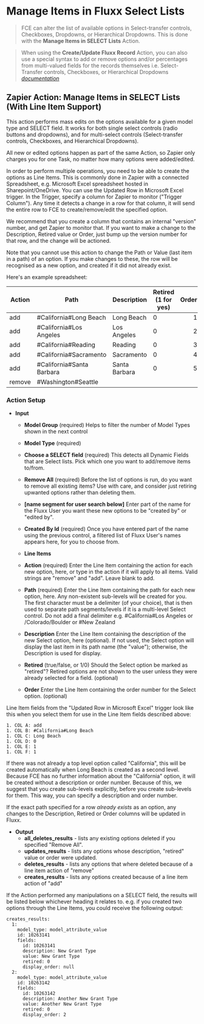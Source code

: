 # Manage Items in Fluxx Select Lists

> FCE can alter the list of available options in Select-transfer controls, Checkboxes, Dropdowns, or Hierarchical Dropdowns. This is done with the **Manage Items in SELECT Lists** Action.

> When using the **Create/Update Fluxx Record** Action, you can also use a special syntax to add or remove options and/or percentages from multi-valued fields for the records themselves i.e. Select-Transfer controls, Checkboxes, or Hierarchical Dropdowns  *[documentation](./MULTI_VALUE_FIELDS.md)*

## Zapier Action: Manage Items in SELECT Lists (With Line Item Support)

This action performs mass edits on the options available for a given model type and SELECT field. It works for both single select controls (radio buttons and dropdowns), and for multi-select controls (Select-transfer controls, Checkboxes, and Hierarchical Dropdowns).

All new or edited options happen as part of the same Action, so Zapier only charges you for one Task, no matter how many options were added/edited.

In order to perform multiple operations, you need to be able to create the options as Line Items. This is commonly done in Zapier with a connected Spreadsheet, e.g. Microsoft Excel spreadsheet hosted in Sharepoint/OneDrive. You can use the Updated Row in Microsoft Excel trigger. In the Trigger, specify a column for Zapier to monitor ("Trigger Column"). Any time it detects a change in a row for that column, it will send the entire row to FCE to create/remove/edit the specified option.

We recommend that you create a column that contains an internal "version" number, and get Zapier to monitor that. If you want to make a change to the Description, Retired value or Order, just bump up the version number for that row, and the change will be actioned.

Note that you cannot use this action to change the Path or Value (last item in a path) of an option. If you make changes to these, the row will be recognised as a new option, and created if it did not already exist.

Here's an example spreadsheet:

| Action   | Path                                 | Description  |  Retired (1 for yes)  |  Order  | Version |
| ---------- |-----------------------------------| ----------------|---------------------------|-----------:|----------:|
| add       | #California#Long Beach | Long Beach | 0                              | 1           | 1 |
| add       | #California#Los Angeles | Los Angeles | 0                             | 2            | 1 |
| add       | #California#Reading       | Reading        | 0                            | 3            | 1 |
| add       | #California#Sacramento | Sacramento | 0                             | 4            | 1 |
| add       | #California#Santa Barbara | Santa Barbara | 0                     | 5            | 1 |
| remove | #Washington#Seattle      |    |  |  | 1 |

### Action Setup

* **Input**
  * **Model Group** (required) Helps to filter the number of Model Types shown in the next control
  * **Model Type** (required)
  * **Choose a SELECT field** (required) This detects all Dynamic Fields that are Select lists. Pick which one you want to add/remove items to/from.
  * **Remove All** (required) Before the list of options is run, do you want to remove all existing items? Use with care, and consider just retiring upwanted options rather than deleting them.
  * **[name segment for user search below]** Enter part of the name for the Fluxx User you want these new options to be "created by" or "edited by".
  * **Created By Id** (required) Once you have entered part of the name using the previous control, a filtered list of Fluxx User's names appears here, for you to choose from.

  * **Line Items**
  * **Action** (required) Enter the Line Item containing the action for each new option, here, or type in the action if it will apply to all items. Valid strings are "remove" and "add". Leave blank to add.
  * **Path** (required) Enter the Line Item containing the path for each new option, here. Any non-existent sub-levels will be created for you. The first character must be a delimiter (of your choice), that is then used to separate path segments/levels if it is a multi-level Select control. Do not add a final delimiter e.g. #California#Los Angeles or /Colorado/Boulder or #New Zealand
  * **Description** Enter the Line Item containing the description of the new Select option, here (optional). If not used, the Select option will display the last item in its path name (the "value"); otherwise, the Description is used for display.
  * **Retired** (true/false, or 1/0) Should the Select option be marked as "retired"? Retired options are not shown to the user unless they were already selected for a field. (optional)
  * **Order** Enter the Line Item containing the order number for the Select option. (optional)

Line Item fields from the "Updated Row in Microsoft Excel" trigger look like this when you select them for use in the Line Item fields described above:

``` 
1. COL A: add
1. COL B: #California#Long Beach
1. COL C: Long Beach
1. COL D: 0
1. COL E: 1
1. COL F: 1
``` 

If there was not already a top level option called "California", this will be created automatically when Long Beach is created as a second level. Because FCE has no further information about the "California" option, it will be created without a description or order number. Because of this, we suggest that you create sub-levels explicitly, before you create sub-levels for them. This way, you can specify a description and order number.

If the exact path specified for a row *already exists* as an option, any changes to the Description, Retired or Order columns will be updated in Fluxx.

  * **Output**
    * **all_deletes_results** - lists any existing options deleted if you specified "Remove All".
    * **updates_results** - lists any options whose description, "retired" value or order were updated.
    * **deletes_results** - lists any options that where deleted because of a line item action of "remove"
    * **creates_results** - lists any options created because of a line item action of "add"
  
If the Action performed any manipulations on a SELECT field, the results will be listed below whichever heading it relates to. e.g. if you created two options through the Line Items, you could receive the following output:

```
creates_results:
  1:
    model_type: model_attribute_value
    id: 10263141
    fields:
      id: 10263141
      description: New Grant Type
      value: New Grant Type
      retired: 0
      display_order: null
  2:
    model_type: model_attribute_value
    id: 10263142
    fields:
      id: 10263142
      description: Another New Grant Type
      value: Another New Grant Type
      retired: 0
      display_order: 2
```

